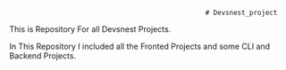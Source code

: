                                                      # Devsnest_project
                                                     
                                                     
                                                     
                                                     
This is Repository For all Devsnest Projects.

In This Repository I included all the Fronted Projects and some CLI and Backend Projects.
